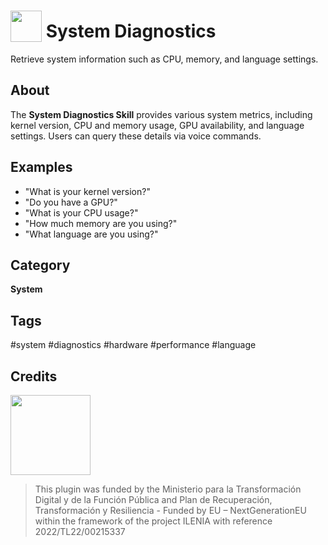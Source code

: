 # <img src='https://raw.githack.com/FortAwesome/Font-Awesome/master/svgs/solid/info-circle.svg' card_color='#22a7f0' width='50' height='50' style='vertical-align:bottom'/> System Diagnostics
Retrieve system information such as CPU, memory, and language settings.

## About
The **System Diagnostics Skill** provides various system metrics, including kernel version, CPU and memory usage, GPU availability, and language settings. Users can query these details via voice commands.

## Examples
* "What is your kernel version?"
* "Do you have a GPU?"
* "What is your CPU usage?"
* "How much memory are you using?"
* "What language are you using?"

## Category
**System**

## Tags
#system
#diagnostics
#hardware
#performance
#language

## Credits

<img src="img.png" width="128"/>

> This plugin was funded by the Ministerio para la Transformación Digital y de la Función Pública and Plan de Recuperación, Transformación y Resiliencia - Funded by EU – NextGenerationEU within the framework of the project ILENIA with reference 2022/TL22/00215337
